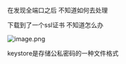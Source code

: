 在发现全端口之后 不知道如何去处理 

下载到了一个ssl证书 不知道怎么办

![image.png](https://s2.loli.net/2025/05/05/fx8QE6tTmKrVDCu.png)



keystore是存储公私密码的一种文件格式